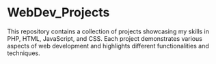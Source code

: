 # WebDev_Projects
This repository contains a collection of projects showcasing my skills in PHP, HTML, JavaScript, and CSS. Each project demonstrates various aspects of web development and highlights different functionalities and techniques.
